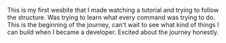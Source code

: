 This is my first wesbite that I made watching a tutorial and trying to follow the structure. Was trying to learn what every command was trying to do. This is the beginning of the journey, can't wait to see what kind of things I can build when I became a developer. Excited about the journey honestly. 